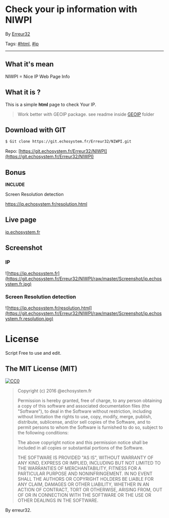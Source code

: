 # Check your ip information with NIWPI

By [Erreur32](https://echosystem.fr/Erreur32)

Tags: [#html](https://echosystem.fr/search/query:php), [#ip](https://echosystem.fr/search/query:ip)  

---

## What it's mean 

NIWPI = Nice IP Web Page Info 

## What it is ?

This is a simple **html** page to check Your IP.

> Work better with GEOIP package.
> see readme inside [GEOIP](https://git.echosystem.fr/Erreur32/NIWPI/src/master/GEOIP/readme) folder


## Download with GIT

```bash
$ Git clone https://git.echosystem.fr/Erreur32/NIWPI.git
```


Repo:
[https://git.echosystem.fr/Erreur32/NIWPI](https://git.echosystem.fr/Erreur32/NIWPI)

 
## Bonus 

**INCLUDE**

Screen Resolution detection


https://ip.echosystem.fr/resolution.html



## Live page

[ip.echosystem.fr](https://ip.echosystem.fr)


## Screenshot

### IP
 
![https://ip.echosystem.fr](https://git.echosystem.fr/Erreur32/NIWPI/raw/master/Screenshot/ip.echosystem.fr.jpg)


### Screen Resolution detection

![https://ip.echosystem.fr/resolution.html](https://git.echosystem.fr/Erreur32/NIWPI/raw/master/Screenshot/ip.echosystem.fr.resolution.jpg)
# License 

 Script Free to use and edit.
 
 

## The MIT License (MIT)

[![CC0](https://licensebuttons.net/p/zero/1.0/88x31.png)](http://creativecommons.org/publicdomain/zero/1.0/)
> 
> Copyright (c) 2016 @echosystem.fr
> 
> Permission is hereby granted, free of charge, to any person obtaining a copy of this software and associated documentation files (the "Software"), to deal in the Software without restriction, including without limitation the rights to use, copy, modify, merge, publish, distribute, sublicense, and/or sell copies of the Software, and to permit persons to whom the Software is furnished to do so, subject to the following conditions:
> 
> The above copyright notice and this permission notice shall be included in all copies or substantial portions of the Software.
> 
> THE SOFTWARE IS PROVIDED "AS IS", WITHOUT WARRANTY OF ANY KIND, EXPRESS OR IMPLIED, INCLUDING BUT NOT LIMITED TO THE WARRANTIES OF MERCHANTABILITY, FITNESS FOR A PARTICULAR PURPOSE AND NONINFRINGEMENT. IN NO EVENT SHALL THE AUTHORS OR COPYRIGHT HOLDERS BE LIABLE FOR ANY CLAIM, DAMAGES OR OTHER LIABILITY, WHETHER IN AN ACTION OF CONTRACT, TORT OR OTHERWISE, ARISING FROM, OUT OF OR IN CONNECTION WITH THE SOFTWARE OR THE USE OR OTHER DEALINGS IN THE SOFTWARE.
> 
> 


By erreur32.

